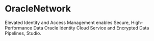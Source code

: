 # OracleNetwork
Elevated Identity and Access Management enables Secure, High-Performance Data Oracle Identity Cloud Service and Encrypted Data Pipelines, Studio.
